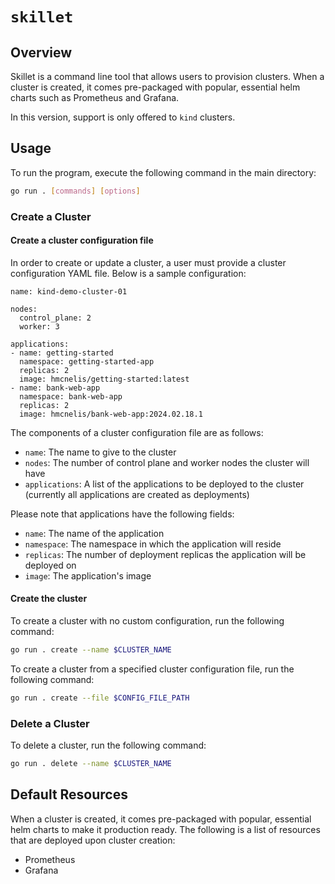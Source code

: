 # `skillet`

## Overview

Skillet is a command line tool that allows users to provision clusters. When a cluster is created, it comes pre-packaged with popular, essential helm charts such as Prometheus and Grafana.

In this version, support is only offered to `kind` clusters.

## Usage

To run the program, execute the following command in the main directory:

```bash
go run . [commands] [options]
```

### Create a Cluster

#### Create a cluster configuration file

In order to create or update a cluster, a user must provide a cluster configuration YAML file. Below is a sample configuration:

```
name: kind-demo-cluster-01

nodes:
  control_plane: 2
  worker: 3

applications:
- name: getting-started
  namespace: getting-started-app
  replicas: 2
  image: hmcnelis/getting-started:latest
- name: bank-web-app
  namespace: bank-web-app
  replicas: 2
  image: hmcnelis/bank-web-app:2024.02.18.1
```

The components of a cluster configuration file are as follows:
- `name`: The name to give to the cluster
- `nodes`: The number of control plane and worker nodes the cluster will have
- `applications`: A list of the applications to be deployed to the cluster (currently all applications are created as deployments)

Please note that applications have the following fields:
- `name`: The name of the application
- `namespace`: The namespace in which the application will reside
- `replicas`: The number of deployment replicas the application will be deployed on
- `image`: The application's image

#### Create the cluster

To create a cluster with no custom configuration, run the following command:

```bash
go run . create --name $CLUSTER_NAME
```

To create a cluster from a specified cluster configuration file, run the following command:

```bash
go run . create --file $CONFIG_FILE_PATH
```

### Delete a Cluster

To delete a cluster, run the following command:

```bash
go run . delete --name $CLUSTER_NAME
```

## Default Resources

When a cluster is created, it comes pre-packaged with popular, essential helm charts to make it production ready. The following is a list of resources that are deployed upon cluster creation:
- Prometheus
- Grafana
